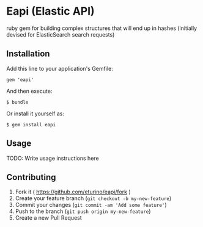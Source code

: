 # Eapi (Elastic API)

ruby gem for building complex structures that will end up in hashes (initially devised for ElasticSearch search requests)

## Installation

Add this line to your application's Gemfile:

    gem 'eapi'

And then execute:

    $ bundle

Or install it yourself as:

    $ gem install eapi

## Usage

TODO: Write usage instructions here

## Contributing

1. Fork it ( https://github.com/eturino/eapi/fork )
2. Create your feature branch (`git checkout -b my-new-feature`)
3. Commit your changes (`git commit -am 'Add some feature'`)
4. Push to the branch (`git push origin my-new-feature`)
5. Create a new Pull Request
